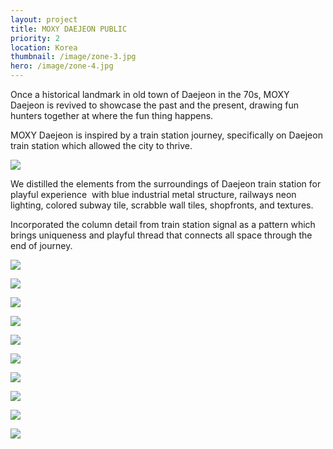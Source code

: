 ```yaml
---
layout: project
title: MOXY DAEJEON PUBLIC
priority: 2
location: Korea
thumbnail: /image/zone-3.jpg
hero: /image/zone-4.jpg
---
```


Once a historical landmark in old town of Daejeon in the 70s, MOXY Daejeon is revived to showcase the past and the present, drawing fun hunters together at where the fun thing happens.

MOXY Daejeon is inspired by a train station journey, specifically on Daejeon train station which allowed the city to thrive.

![](/image/210208_12f_public-design.jpg)

We distilled the elements from the surroundings of Daejeon train station for playful experience  with blue industrial metal structure, railways neon lighting, colored subway tile, scrabble wall tiles, shopfronts, and textures.

Incorporated the column detail from train station signal as a pattern which brings uniqueness and playful thread that connects all space through the end of journey.

![](/image/zone-2.jpg)

![](/image/zone1_ghosting.jpg)

![](/image/zone1_with-shelving.jpg)

![](/image/zone-3.jpg)

![](/image/zone-3-fp.jpg)

![](/image/key-elevation-grab-go-revised.jpg)

![](/image/key-elevation-open-kitchen-revised.jpg)

![](/image/screen-shot-2022-02-10-at-1.04.10-am.jpg)

![](/image/zone-4.jpg)

![](/image/public-toilet.jpg)
